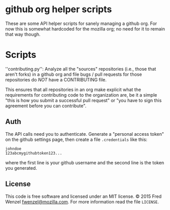 # github org helper scripts

These are some API helper scripts for sanely managing a github org. For now this is somewhat hardcoded for the mozilla org; no need for it to remain that way though.

# Scripts
''contributing.py'': Analyze all the "sources" repositories (i.e., those that aren't forks) in a github org and file bugs / pull requests for those repositories do *NOT* have a CONTRIBUTING file.

This ensures that all repositories in an org make explicit what the requirements for contributing code to the organization are, be it a simple "this is how you submit a successful pull request" or "you have to sign this agreement before you can contribute".

## Auth
The API calls need you to authenticate. Generate a "personal access token" on the github settings page, then create a file ``.credentials`` like this:

    johndoe
    123abcmygithubtoken123...

where the first line is your github username and the second line is the token you generated.

## License
This code is free software and licensed under an MIT license. &copy; 2015 Fred Wenzel <fwenzel@mozilla.com>. For more information read the file ``LICENSE``.
